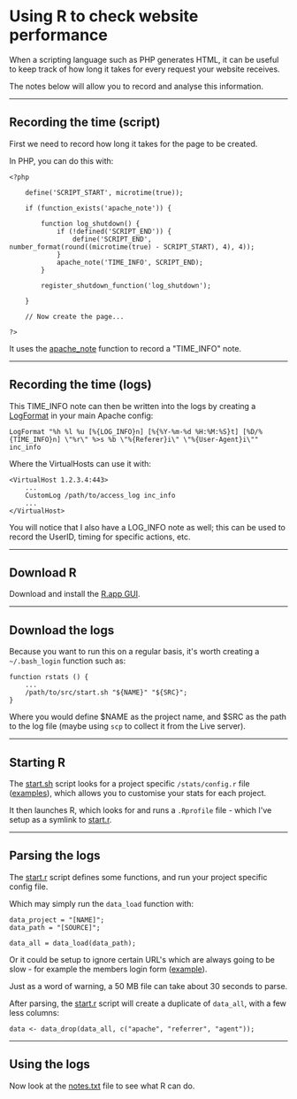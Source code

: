 
# Using R to check website performance

When a scripting language such as PHP generates HTML, it can be useful to keep track of how long it takes for every request your website receives.

The notes below will allow you to record and analyse this information.

---

## Recording the time (script)

First we need to record how long it takes for the page to be created.

In PHP, you can do this with:

	<?php

		define('SCRIPT_START', microtime(true));

		if (function_exists('apache_note')) {

			function log_shutdown() {
				if (!defined('SCRIPT_END')) {
					define('SCRIPT_END', number_format(round((microtime(true) - SCRIPT_START), 4), 4));
				}
				apache_note('TIME_INFO', SCRIPT_END);
			}

			register_shutdown_function('log_shutdown');

		}

		// Now create the page...

	?>

It uses the [apache_note](http://php.net/manual/en/function.apache-note.php) function to record a "TIME_INFO" note.

---

## Recording the time (logs)

This TIME_INFO note can then be written into the logs by creating a [LogFormat](http://httpd.apache.org/docs/current/mod/mod_log_config.html#logformat) in your main Apache config:

	LogFormat "%h %l %u [%{LOG_INFO}n] [%{%Y-%m-%d %H:%M:%S}t] [%D/%{TIME_INFO}n] \"%r\" %>s %b \"%{Referer}i\" \"%{User-Agent}i\"" inc_info

Where the VirtualHosts can use it with:

	<VirtualHost 1.2.3.4:443>
		...
		CustomLog /path/to/access_log inc_info
		...
	</VirtualHost>

You will notice that I also have a LOG_INFO note as well; this can be used to record the UserID, timing for specific actions, etc.

---

## Download R

Download and install the [R.app GUI](http://cran.us.r-project.org/bin/macosx/).

---

## Download the logs

Because you want to run this on a regular basis, it's worth creating a `~/.bash_login` function such as:

	function rstats () {
		...
		/path/to/src/start.sh "${NAME}" "${SRC}";
	}

Where you would define $NAME as the project name, and $SRC as the path to the log file (maybe using `scp` to collect it from the Live server).

---

## Starting R

The [start.sh](./src/start.sh) script looks for a project specific `/stats/config.r` file ([examples](./config/)), which allows you to customise your stats for each project.

It then launches R, which looks for and runs a `.Rprofile` file - which I've setup as a symlink to [start.r](./src/start.r).

---

## Parsing the logs

The [start.r](./src/start.r) script defines some functions, and run your project specific config file.

Which may simply run the `data_load` function with:

	data_project = "[NAME]";
	data_path = "[SOURCE]";

	data_all = data_load(data_path);

Or it could be setup to ignore certain URL's which are always going to be slow - for example the members login form ([example](./config/example.r)).

Just as a word of warning, a 50 MB file can take about 30 seconds to parse.

After parsing, the [start.r](./src/start.r) script will create a duplicate of `data_all`, with a few less columns:

	data <- data_drop(data_all, c("apache", "referrer", "agent"));

---

## Using the logs

Now look at the [notes.txt](./notes.txt) file to see what R can do.
